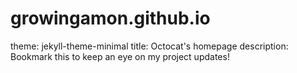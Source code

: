 # growingamon.github.io
theme: jekyll-theme-minimal
title: Octocat's homepage
description: Bookmark this to keep an eye on my project updates!
